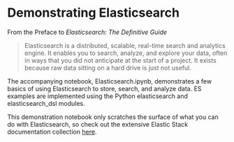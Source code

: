 # Demonstrating Elasticsearch  

From the Preface to *Elasticsearch: The Definitive Guide*

> Elasticsearch is a distributed, scalable, real-time search and analytics engine. It enables you to search, analyze, and explore your data, often in ways that you did not anticipate at the start of a project. It exists because raw data sitting on a hard drive is just not useful.

The accompanying notebook, Elasticsearch.ipynb, demonstrates a few basics of using Elasticsearch to store, search, and analyze data. ES examples are implemented using the Python elasticsearch and elasticsearch_dsl modules.

This demonstration notebook only scratches the surface of what you can do with Elasticsearch, so check out the extensive Elastic Stack documentation collection [here](https://www.elastic.co/guide/index.html).  
